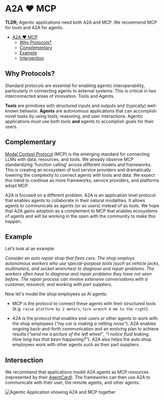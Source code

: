 # A2A ❤️ MCP

**TLDR;** Agentic applications need both A2A and MCP. We recommend MCP for tools and A2A for agents. 

<!-- TOC -->
- [A2A ❤️ MCP](#a2a--mcp)
    - [Why Protocols?](#why-protocols)
    - [Complementary](#complementary)
    - [Example](#example)
    - [Intersection](#intersection)

<!-- /TOC -->

## Why Protocols?
Standard protocols are essential for enabling agentic interoperability, particularly in connecting agents to external systems. This is critical in two interconnected areas of innovation: Tools and Agents.

**Tools** are primitives with structured inputs and outputs and (typically) well-known behavior. **Agents** are autonomous applications that can accomplish novel tasks by using tools, reasoning, and user interactions. Agentic applications must use both tools **and** agents to accomplish goals for their users.

## Complementary
[Model Context Protocol](https://modelcontextprotocol.io/) (MCP) is the emerging standard for connecting LLMs with data, resources, and tools. We already observe MCP standardizing ‘function calling’ across different models and frameworks. This is creating an ecosystem of tool service providers and dramatically lowering the complexity to connect agents with tools and data. We expect this trend to continue as more frameworks, service providers, and platforms adopt MCP. 

A2A is focused on a different problem. A2A is an application level protocol that enables agents to collaborate in their natural modalities. It allows agents to communicate as *agents* (or as users) instead of as tools. We hope that A2A gains adoption as a complement to MCP that enables ecosystems of agents and will be working in the open with the community to make this happen. 

## Example
Let’s look at an example: 

*Consider an auto repair shop that fixes cars. The shop employs autonomous workers who use special-purpose tools (such as vehicle jacks, multimeters, and socket wrenches) to diagnose and repair problems. The workers often have to diagnose and repair problems they have not seen before. The repair process can involve extensive conversations with a customer, research, and working with part suppliers.*

Now let's model the shop employees as AI agents:

* MCP is the protocol to connect these agents with their structured tools (e.g. `raise platform by 2 meters`, `turn wrench 4 mm to the right`). 

* A2A is the protocol that enables end-users or other agents to work with the shop employees (*"my car is making a rattling noise"*). A2A enables ongoing back-and-forth communication and an evolving plan to achieve results (*"send me a picture of the left wheel"*, *"I notice fluid leaking. How long has that been happening?"*). A2A also helps the auto shop employees work with other agents such as their part suppliers. 

## Intersection
We recommend that applications model A2A agents as MCP resources (represented by their [AgentCard](/documentation.md#agent-card)). The frameworks can then use A2A to communicate with their user, the remote agents, and other agents. 

![Agentic Application showing A2A and MCP together](../images/a2a_mcp.png)
